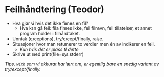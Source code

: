 Feilhåndtering (Teodor)
==============
- Hva gjør vi hvis det ikke finnes en fil?
    - Hva kan gå feil: fila finnes ikke, feil filnavn, feil tillatelser, et annet program holder i filhåndtaket.
- Unntak (exceptions), try/except/finally, raise.
- Situasjoner hvor man returnerer to verdier, men én av indikerer en feil.
    - _Kun hvis det er plass til dette_
- Skrive ut med print(file=sys.stderr)

_Tips. `with` som vi akkurat har lært om, er egentlig bare en snedig variant av try/except/finally._
